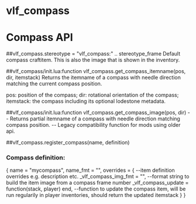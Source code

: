 # vlf_compass

# Compass API

##vlf_compass.stereotype = "vlf_compass:" .. stereotype_frame
Default compass craftitem.  This is also the image that is shown in the inventory.

##vlf_compass/init.lua:function vlf_compass.get_compass_itemname(pos, dir, itemstack)
Returns the itemname of a compass with needle direction matching the
current compass position.

  pos: position of the compass;
  dir: rotational orientation of the compass;
  itemstack: the compass including its optional lodestone metadata.

##vlf_compass/init.lua:function vlf_compass.get_compass_image(pos, dir)
-- Returns partial itemname of a compass with needle direction matching compass position.
-- Legacy compatibility function for mods using older api.

##vlf_compass.register_compass(name, definition)
### Compass definition:
{
    name = "mycompass",
    name_fmt = "",
    overrides = { --item definition overrides e.g. description etc.
        _vlf_compass_img_fmt = "", --format string to build the item image from a compass frame number
        _vlf_compass_update = function(stack, player) end, --function to update the compass item, will be run regularily in player inventories, should return the updated itemstack
    }
}
